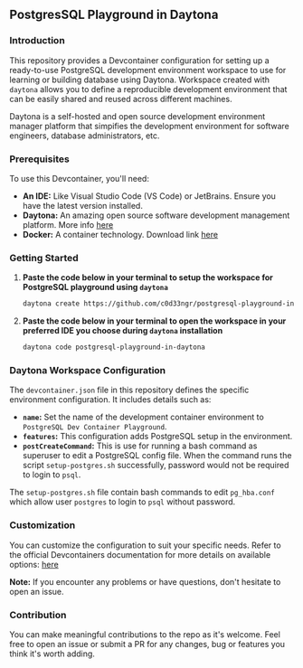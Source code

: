 ## **PostgresSQL Playground in Daytona**

### **Introduction**
This repository provides a Devcontainer configuration for setting up a ready-to-use PostgreSQL development environment workspace to use for learning or building database using Daytona. Workspace created with `daytona` allows you to define a reproducible development environment that can be easily shared and reused across different machines.

Daytona is a self-hosted and open source development environment manager platform that simpifies the development environment for software engineers, database administrators, etc.

### **Prerequisites**
To use this Devcontainer, you'll need:

- **An IDE:** Like Visual Studio Code (VS Code) or JetBrains. Ensure you have the latest version installed.
- **Daytona:** An amazing open source software development management platform. More info [here](https://www.daytona.io/)
- **Docker:** A container technology. Download link [here](https://docs.docker.com/get-started/get-docker/)

### **Getting Started**
1. **Paste the code below in your terminal to setup the workspace for PostgreSQL playground using `daytona`**
   ```bash
   daytona create https://github.com/c0d33ngr/postgresql-playground-in-daytona.git
   ```
2. **Paste the code below in your terminal to open the workspace in your preferred IDE you choose during `daytona` installation**
   ```bash
   daytona code postgresql-playground-in-daytona
   ```

### **Daytona Workspace Configuration**
The `devcontainer.json` file in this repository defines the specific environment configuration. It includes details such as:

  - **`name`:** Set the name of the development container environment to ``PostgreSQL Dev Container Playground``.
  - **`features`:** This configuration adds PostgreSQL setup in the environment.
  - **`postCreateCommand`:** This is use for running a bash command as superuser to edit a PostgreSQL config file. When the command runs the script `setup-postgres.sh` successfully, password would not be required to login to `psql`.

The `setup-postgres.sh` file contain bash commands to edit `pg_hba.conf` which allow user `postgres` to login to `psql` without password.

### **Customization**
You can customize the configuration to suit your specific needs. Refer to the official Devcontainers documentation for more details on available options: [here](https://containers.dev/implementors/json_reference/)

**Note:** If you encounter any problems or have questions, don't hesitate to open an issue.

### **Contribution**
You can make meaningful contributions to the repo as it's welcome. Feel free to open an issue or submit a PR for any changes, bug or features you think it's worth adding.
